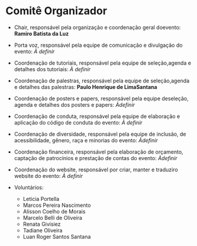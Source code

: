 # Comitê Organizador

* Chair,​ ​responsável​ ​pela​ ​organização​ ​e​ ​coordenação​ ​geral​ ​do​ ​evento:  **Ramiro​ ​Batista​ ​da​ ​Luz**

* Porta​ ​voz,​ ​responsável​ ​pela​ ​equipe​ ​de​ ​comunicação​ ​e​ ​divulgação​ ​do​ ​evento:  *À​ ​definir*

* Coordenação​ ​de​ ​tutoriais,​ ​responsável​ ​pela​ ​equipe​ ​de​ ​seleção,​ ​agenda​ ​e​ ​detalhes​ ​dos tutoriais: *À​ ​definir*

* Coordenação​ ​de​ ​palestras,​ ​responsável​ ​pela​ ​equipe​ ​de​ ​seleção,​ ​agenda​ ​e​ ​detalhes​ ​das palestras: **Paulo​ ​Henrique​ ​de​ ​Lima​ ​Santana**

* Coordenação​ ​de​ ​posters​ ​e​ ​papers,​ ​responsável​ ​pela​ ​equipe​ ​de​ ​seleção,​ ​agenda​ ​e detalhes​ ​dos​ ​posters​ e​ ​papers: *À​ ​definir*

* Coordenação​ ​de​ ​conduta,​ ​responsável​ ​pela​ ​equipe​ ​de​ ​elaboração​ ​e​ ​aplicação​ ​do​ ​código de​ ​conduta​ ​do​ ​evento: *À​ ​definir*

* Coordenação de diversidade, responsável pela equipe de inclusão, de acessibilidade, gênero,​ ​raça​ ​e​ ​minorias​ ​do​ ​evento: *À​ ​definir*

* Coordenação financeira, responsável pela elaboração de orçamento, captação de patrocínios​ ​e​ ​prestação​ ​de​ ​contas​ ​do​ ​evento: *À​ ​definir*
* Coordenação​ ​do​ ​website,​ ​responsável​ ​por​ ​criar,​ ​manter​ ​e​ ​traduzir​ ​o​ ​website​ ​do​ ​evento: *À​ ​definir*

* Voluntários:
	* Leticia​ ​Portella​
	* Marcos​ ​Pereira​ ​Nascimento
	* Alisson​ ​Coelho​ ​de​ ​Morais​
	* Marcelo​ ​Belli​ ​de​ ​Oliveira
    * Renata Givisiez
    * Tadiane Oliveira
    * Luan Roger Santos Santana
